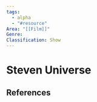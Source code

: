 ```yaml
---
tags:
  - alpha
  - "#resource"
Area: "[[Film]]"
Genre:
Classification: Show
---
```

# Steven Universe



## References



